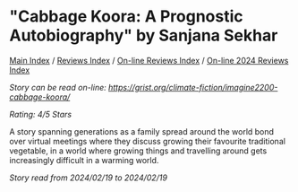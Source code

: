 # "Cabbage Koora: A Prognostic Autobiography" by Sanjana Sekhar

[Main Index](../../../README.md) / [Reviews Index](../../README.md) / [On-line Reviews Index](../README.md) / [On-line 2024 Reviews Index](README.md)

*Story can be read on-line: <https://grist.org/climate-fiction/imagine2200-cabbage-koora/>*

*Rating: 4/5 Stars*

A story spanning generations as a family spread around the world bond over virtual meetings where they discuss growing their favourite traditional vegetable, in a world where growing things and travelling around gets increasingly difficult in a warming world.

*Story read from 2024/02/19 to 2024/02/19*
